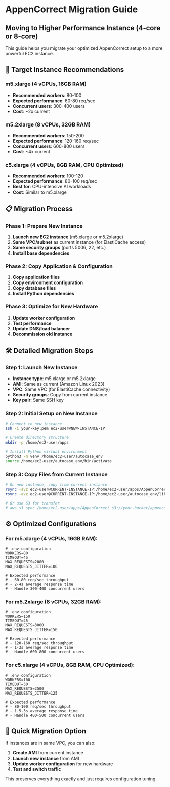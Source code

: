 # AppenCorrect Migration Guide
## Moving to Higher Performance Instance (4-core or 8-core)

This guide helps you migrate your optimized AppenCorrect setup to a more powerful EC2 instance.

## 🎯 Target Instance Recommendations

### **m5.xlarge (4 vCPUs, 16GB RAM)**
- **Recommended workers**: 80-100
- **Expected performance**: 60-80 req/sec
- **Concurrent users**: 300-400 users
- **Cost**: ~2x current

### **m5.2xlarge (8 vCPUs, 32GB RAM)**  
- **Recommended workers**: 150-200
- **Expected performance**: 120-160 req/sec
- **Concurrent users**: 600-800 users
- **Cost**: ~4x current

### **c5.xlarge (4 vCPUs, 8GB RAM, CPU Optimized)**
- **Recommended workers**: 100-120
- **Expected performance**: 80-100 req/sec
- **Best for**: CPU-intensive AI workloads
- **Cost**: Similar to m5.xlarge

## 📋 Migration Process

### **Phase 1: Prepare New Instance**
1. **Launch new EC2 instance** (m5.xlarge or m5.2xlarge)
2. **Same VPC/subnet** as current instance (for ElastiCache access)
3. **Same security groups** (ports 5006, 22, etc.)
4. **Install base dependencies**

### **Phase 2: Copy Application & Configuration**
1. **Copy application files**
2. **Copy environment configuration**
3. **Copy database files**
4. **Install Python dependencies**

### **Phase 3: Optimize for New Hardware**
1. **Update worker configuration**
2. **Test performance**
3. **Update DNS/load balancer**
4. **Decommission old instance**

## 🛠️ Detailed Migration Steps

### **Step 1: Launch New Instance**
- **Instance type**: m5.xlarge or m5.2xlarge
- **AMI**: Same as current (Amazon Linux 2023)
- **VPC**: Same VPC (for ElastiCache connectivity)
- **Security groups**: Copy from current instance
- **Key pair**: Same SSH key

### **Step 2: Initial Setup on New Instance**
```bash
# Connect to new instance
ssh -i your-key.pem ec2-user@NEW-INSTANCE-IP

# Create directory structure
mkdir -p /home/ec2-user/apps

# Install Python virtual environment
python3 -m venv /home/ec2-user/autocase_env
source /home/ec2-user/autocase_env/bin/activate
```

### **Step 3: Copy Files from Current Instance**
```bash
# On new instance, copy from current instance
rsync -avz ec2-user@CURRENT-INSTANCE-IP:/home/ec2-user/apps/AppenCorrect/ /home/ec2-user/apps/AppenCorrect/
rsync -avz ec2-user@CURRENT-INSTANCE-IP:/home/ec2-user/autocase_env/lib/python3.9/site-packages/ /home/ec2-user/autocase_env/lib/python3.9/site-packages/

# Or use S3 for transfer
# aws s3 sync /home/ec2-user/apps/AppenCorrect s3://your-bucket/appencorrect-backup
```

## ⚙️ Optimized Configurations

### **For m5.xlarge (4 vCPUs, 16GB RAM):**
```env
# .env configuration
WORKERS=80
TIMEOUT=45
MAX_REQUESTS=2000
MAX_REQUESTS_JITTER=100

# Expected performance
# - 60-80 req/sec throughput
# - 2-4s average response time
# - Handle 300-400 concurrent users
```

### **For m5.2xlarge (8 vCPUs, 32GB RAM):**
```env
# .env configuration  
WORKERS=150
TIMEOUT=45
MAX_REQUESTS=3000
MAX_REQUESTS_JITTER=150

# Expected performance
# - 120-160 req/sec throughput
# - 1-3s average response time  
# - Handle 600-800 concurrent users
```

### **For c5.xlarge (4 vCPUs, 8GB RAM, CPU Optimized):**
```env
# .env configuration
WORKERS=100
TIMEOUT=30
MAX_REQUESTS=2500
MAX_REQUESTS_JITTER=125

# Expected performance
# - 80-100 req/sec throughput
# - 1.5-3s average response time
# - Handle 400-500 concurrent users  
```

## 🔄 Quick Migration Option

If instances are in same VPC, you can also:
1. **Create AMI** from current instance
2. **Launch new instance** from AMI
3. **Update worker configuration** for new hardware
4. **Test and switch traffic**

This preserves everything exactly and just requires configuration tuning.
